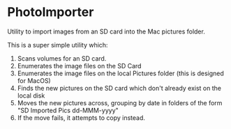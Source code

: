 # PhotoImporter
Utility to import images from an SD card into the Mac pictures folder.

This is a super simple utility which:

1. Scans volumes for an SD card.
2. Enumerates the image files on the SD Card
3. Enumerates the image files on the local Pictures folder (this is designed for MacOS)
4. Finds the new pictures on the SD card which don't already exist on the local disk
5. Moves the new pictures across, grouping by date in folders of the form "SD Imported Pics dd-MMM-yyyy"
6. If the move fails, it attempts to copy instead.
